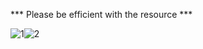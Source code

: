 *** Please be efficient with the resource ***



![1](https://user-images.githubusercontent.com/101047115/157017725-69028bd5-036f-4f4e-8dda-5dde237a4418.JPG)![2](https://user-images.githubusercontent.com/101047115/157017794-03ed06ca-942b-46da-a5e5-fed570c3e71e.JPG)

